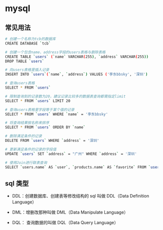 # mysql

## 常见用法

```bash
# 创建一个名称为tcb的数据库
CREATE DATABASE `tcb`

# 创建一个包含name、address字段的users表格与删除表格
CREATE TABLE `users` (`name` VARCHAR(255), `address` VARCHAR(255))
DROP TABLE `users`

# 向users表格里插入记录
INSERT INTO `users`(`name`, `address`) VALUES ('李东bbsky', '深圳')

# 查询users表格
SELECT * FROM `users`

# 限制查询到的记录数为20，建议记录比较多的数据表查询都需指定limit
SELECT * FROM `users` LIMIT 20

# 查询users表格里字段等于某个值的记录
SELECT * FROM `users` WHERE `name` = '李东bbsky'

# 将查询结果按名称来排序
SELECT * FROM `users` ORDER BY `name`

# 删除满足条件的记录
DELETE FROM `users` WHERE `address` = '深圳'

# 更新满足条件的记录的字段值
UPDATE `users` SET `address` = "广州" WHERE `address` = '深圳'

# 使用Join进行联表查询
SELECT `users.name` AS `user`, `products.name` AS `favorite` FROM `users` JOIN `products` ON `users.favorite_product` = products.id
```

## sql 类型

- DDL：创建数据库、创建表等修改结构的 sql 叫做 DDL（Data Definition Language）

- DML：增删改那种叫做 DML（Data Manipulate Language）

- DQL： 查询数据的叫做 DQL（Data Query Language）
